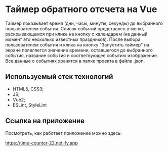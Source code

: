 # Таймер обратного отсчета на Vue

Таймер показывает время (дни, часы, минуты, секунды) до выбранного пользователем события. Список событий представлен в меню, раскрывающемся при клике на кнопку с календарем (на данный момент это несколько известных праздников). После выбора пользователем события и клика на кнопку "Запустить таймер" на экране появляется значение времени, оставшегося до выбранного события, название события и соответвующее событию изображение. Все данные о событиях хранятся в папке проекта в файле .json.

## Используемый стек технологий

- HTML5, CSS3;
- JS;
- Vue2;
- ESLint, StyleLint

## Ссылка на приложение

Посмотреть, как работает приложение можно здесь:

https://time-counter-22.netlify.app

